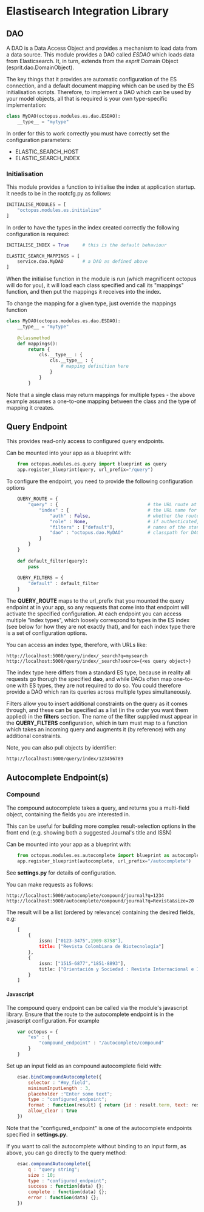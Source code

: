 # Elastisearch Integration Library

## DAO

A DAO is a Data Access Object and provides a mechanism to load data from a data source.  This module provides a DAO called *ESDAO* which
loads data from Elasticsearch.  It, in turn, extends from the *esprit* Domain Object (esprit.dao.DomainObject).

The key things that it provides are automatic configuration of the ES connection, and a default document mapping which
can be used by the ES initialisation scripts.  Therefore, to implement a DAO which can be used by your model objects, all
that is required is your own type-specific implementation:

```python
class MyDAO(octopus.modules.es.dao.ESDAO):
    __type__ = "mytype"
```

In order for this to work correctly you must have correctly set the configuration parameters:

* ELASTIC_SEARCH_HOST
* ELASTIC_SEARCH_INDEX

### Initialisation

This module provides a function to initialise the index at application startup.  It needs to be in the rootcfg.py as follows:

```python
INITIALISE_MODULES = [
    "octopus.modules.es.initialise"
]
```

In order to have the types in the index created correctly the following configuration is required:

```python
INITIALISE_INDEX = True     # this is the default behaviour

ELASTIC_SEARCH_MAPPINGS = [
    service.dao.MyDAO       # a DAO as defined above
]
```

When the initialise function in the module is run (which magnificent octopus will do for you), it will load each class specified
and call its "mappings" function, and then put the mappings it receives into the index.

To change the mapping for a given type, just override the mappings function

```python
class MyDAO(octopus.modules.es.dao.ESDAO):
    __type__ = "mytype"
    
    @classmethod
    def mappings():
        return {
            cls.__type__ : {
                cls.__type__ : {
                    # mapping definition here
                }
            }
        }
```

Note that a single class may return mappings for multiple types - the above example assumes a one-to-one mapping between 
the class and the type of mapping it creates.

## Query Endpoint

This provides read-only access to configured query endpoints.

Can be mounted into your app as a blueprint with:

```python
    from octopus.modules.es.query import blueprint as query
    app.register_blueprint(query, url_prefix="/query")
```

To configure the endpoint, you need to provide the following configuration options

```python
    QUERY_ROUTE = {
        "query" : {                                 # the URL route at which it is mounted
            "index" : {                             # the URL name for the index type being queried
                "auth" : False,                     # whether the route requires authentication
                "role" : None,                      # if authenticated, what role is required to access the query endpoint
                "filters" : ["default"],            # names of the standard filters to apply to the query
                "dao" : "octopus.dao.MyDAO"         # classpath for DAO which accesses the underlying ES index
            }
        }
    }
    
    def default_filter(query):
        pass
    
    QUERY_FILTERS = {
        "default" : default_filter
    }
```

The **QUERY_ROUTE** maps to the url_prefix that you mounted the query endpoint at in your app, so any requests that
 come into that endpoint will activate the specified configuration.  At each endpoint you can access multiple "index types",
 which loosely correspond to types in the ES index (see below for how they are not exactly that), and for each index type
 there is a set of configuration options.
 
You can access an index type, therefore, with URLs like:

    http://localhost:5000/query/index/_search?q=mysearch
    http://localhost:5000/query/index/_search?source={<es query object>}

The index type here differs from a standard ES type, because in reality all requests go thorugh the specified **dao**, 
and while DAOs often map one-to-one with ES types, they are not required to do so.  You could therefore provide a DAO
which ran its queries across multiple types simultaneously.

Filters allow you to insert additional constraints on the query as it comes through, and these can be specified as a list
(in the order you want them applied) in the **filters** section.  The name of the filter supplied must appear in the
**QUERY_FILTERS** configuration, which in turn must map to a function which takes an incoming query and augments it (by
reference) with any additional constraints.

Note, you can also pull objects by identifier:

    http://localhost:5000/query/index/123456789

## Autocomplete Endpoint(s)

### Compound

The compound autocomplete takes a query, and returns you a multi-field object, containing the fields you are interested in.

This can be useful for building more complex result-selection options in the front end (e.g. showing both a suggested Journal's title and ISSN)

Can be mounted into your app as a blueprint with:

```python
    from octopus.modules.es.autocomplete import blueprint as autocomplete
    app.register_blueprint(autocomplete, url_prefix="/autocomplete")
```

See **settings.py** for details of configuration.

You can make requests as follows:

    http://localhost:5000/autocomplete/compound/journal?q=1234
    http://localhost:5000/autocomplete/compound/journal?q=Revista&size=20

The result will be a list (ordered by relevance) containing the desired fields, e.g:

```python
    [
        {
            issn: ["0123-3475",1909-8758"],
            title: ["Revista Colombiana de Biotecnología"]
        },
        {
            issn: ["1515-6877","1851-8893"],
            title: ["Orientación y Sociedad : Revista Internacional e Interdisciplinaria de Orientación Vocacional Ocupacional "]
        }
    ]
```

#### Javascript

The compound query endpoint can be called via the module's javascript library.  Ensure that the route to the autocomplete endpoint 
is in the javascript configuration.  For example

```javascript
    var octopus = {
        "es" : {
            "compound_endpoint" : "/autocomplete/compound"
        }
    }
```

Set up an input field as an compound autocomplete field with:

```javascript
    esac.bindCompoundAutocomplete({
        selector : "#my_field",
        minimumInputLength : 3,
        placeholder :"Enter some text";
        type : "configured_endpoint";
        format : function(result) { return {id : result.term, text: result.term} };
        allow_clear : true
    })
```

Note that the "configured_endpoint" is one of the autocomplete endpoints specified in **settings.py**.

If you want to call the autocomplete without binding to an input form, as above, you can go directly to the query method:

```javascript
    esac.compoundAutocomplete({
        q : "query string";
        size : 10;
        type : "configured_endpoint";
        success : function(data) {};
        complete : function(data) {};
        error : function(data) {};
    })
```